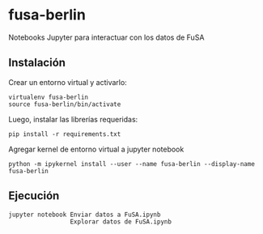 # fusa-berlin
Notebooks Jupyter para interactuar con los datos de FuSA

## Instalación
Crear un entorno virtual y activarlo:
```
virtualenv fusa-berlin
source fusa-berlin/bin/activate
```

Luego, instalar las librerías requeridas:
```
pip install -r requirements.txt
```

Agregar kernel de entorno virtual a jupyter notebook
```
python -m ipykernel install --user --name fusa-berlin --display-name fusa-berlin
```

## Ejecución
```
jupyter notebook Enviar datos a FuSA.ipynb
                 Explorar datos de FuSA.ipynb
```